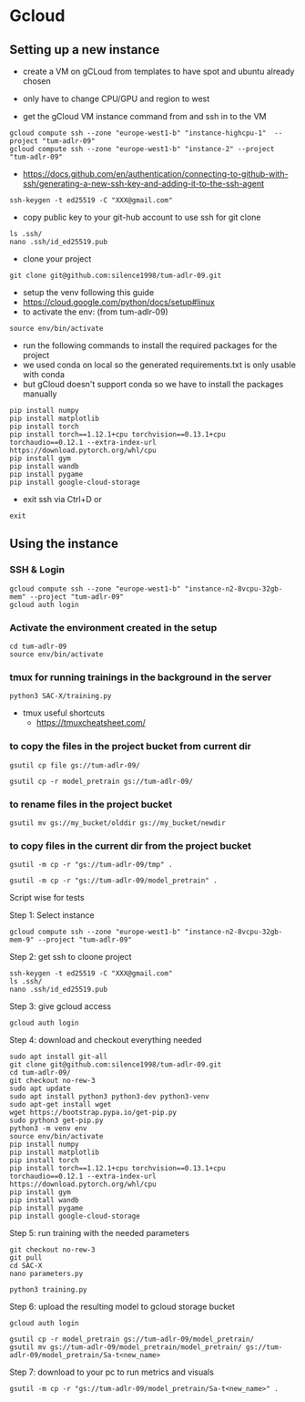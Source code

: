 # Gcloud


## Setting up a new instance
- create a VM on gCLoud from templates to have spot and ubuntu already chosen
- only have to change CPU/GPU and region to west

- get the gCloud VM instance command from and ssh in to the VM
```
gcloud compute ssh --zone "europe-west1-b" "instance-highcpu-1"  --project "tum-adlr-09"
gcloud compute ssh --zone "europe-west1-b" "instance-2" --project "tum-adlr-09"
```

- https://docs.github.com/en/authentication/connecting-to-github-with-ssh/generating-a-new-ssh-key-and-adding-it-to-the-ssh-agent
```
ssh-keygen -t ed25519 -C "XXX@gmail.com"
```

- copy public key to your git-hub account to use ssh for git clone
```
ls .ssh/
nano .ssh/id_ed25519.pub
```

- clone your project
```
git clone git@github.com:silence1998/tum-adlr-09.git
```

- setup the venv following this guide
- https://cloud.google.com/python/docs/setup#linux
- to activate the env: (from tum-adlr-09)
```
source env/bin/activate 
```

- run the following commands to install the required packages for the project
- we used conda on local so the generated requirements.txt is only usable with conda
- but gCloud doesn't support conda so we have to install the packages manually

```
pip install numpy
pip install matplotlib
pip install torch
pip install torch==1.12.1+cpu torchvision==0.13.1+cpu torchaudio==0.12.1 --extra-index-url https://download.pytorch.org/whl/cpu
pip install gym
pip install wandb
pip install pygame
pip install google-cloud-storage

```


- exit ssh via Ctrl+D or
```
exit
```

## Using the instance

### SSH & Login
```
gcloud compute ssh --zone "europe-west1-b" "instance-n2-8vcpu-32gb-mem" --project "tum-adlr-09"
gcloud auth login 
```

### Activate the environment created in the setup
```
cd tum-adlr-09
source env/bin/activate  
```

### tmux for running trainings in the background in the server
```
python3 SAC-X/training.py
```

- tmux useful shortcuts
  - https://tmuxcheatsheet.com/

### to copy the files in the project bucket from current dir
```
gsutil cp file gs://tum-adlr-09/
```
```
gsutil cp -r model_pretrain gs://tum-adlr-09/
```

### to rename files in the project bucket 
```
gsutil mv gs://my_bucket/olddir gs://my_bucket/newdir
```

### to copy files in the current dir from the project bucket
```
gsutil -m cp -r "gs://tum-adlr-09/tmp" .
```
```
gsutil -m cp -r "gs://tum-adlr-09/model_pretrain" .
```



Script wise for tests

Step 1: Select instance
```
gcloud compute ssh --zone "europe-west1-b" "instance-n2-8vcpu-32gb-mem-9" --project "tum-adlr-09"
```
Step 2: get ssh to cloone project
```
ssh-keygen -t ed25519 -C "XXX@gmail.com"
ls .ssh/
nano .ssh/id_ed25519.pub
```
Step 3: give gcloud access
```
gcloud auth login
```
Step 4: download and checkout everything needed
```
sudo apt install git-all
git clone git@github.com:silence1998/tum-adlr-09.git
cd tum-adlr-09/
git checkout no-rew-3
sudo apt update
sudo apt install python3 python3-dev python3-venv
sudo apt-get install wget
wget https://bootstrap.pypa.io/get-pip.py
sudo python3 get-pip.py
python3 -m venv env
source env/bin/activate 
pip install numpy
pip install matplotlib
pip install torch
pip install torch==1.12.1+cpu torchvision==0.13.1+cpu torchaudio==0.12.1 --extra-index-url https://download.pytorch.org/whl/cpu
pip install gym
pip install wandb
pip install pygame
pip install google-cloud-storage
```
Step 5: run training with the needed parameters
```
git checkout no-rew-3
git pull
cd SAC-X
nano parameters.py

python3 training.py
```
Step 6: upload the resulting model to gcloud storage bucket
```
gcloud auth login

gsutil cp -r model_pretrain gs://tum-adlr-09/model_pretrain/
gsutil mv gs://tum-adlr-09/model_pretrain/model_pretrain/ gs://tum-adlr-09/model_pretrain/Sa-t<new_name>
```
Step 7: download to your pc to run metrics and visuals
```
gsutil -m cp -r "gs://tum-adlr-09/model_pretrain/Sa-t<new_name>" .
```
